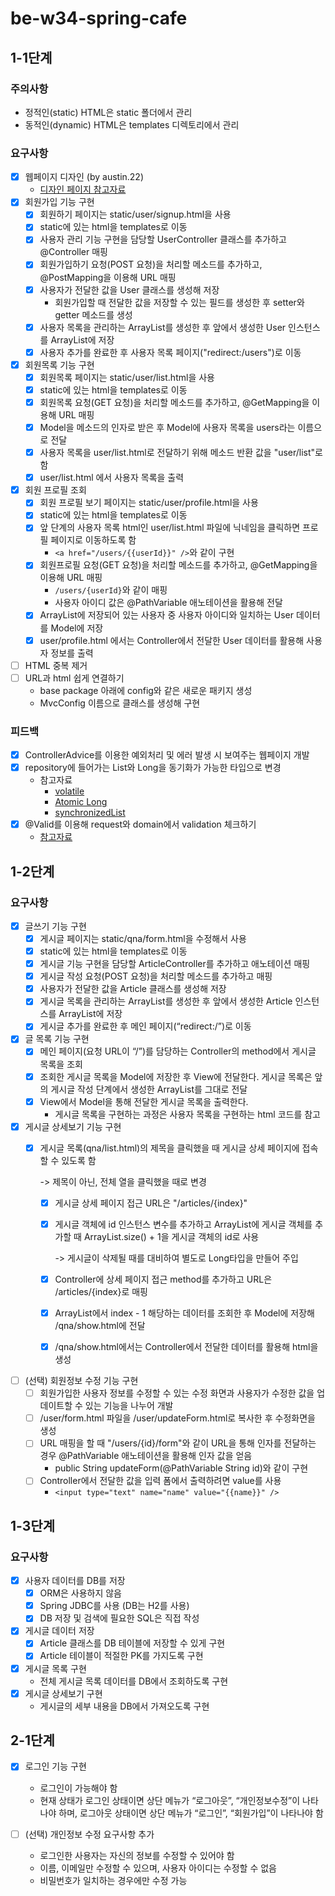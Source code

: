 # be-w34-spring-cafe

## 1-1단계
### 주의사항
- 정적인(static) HTML은 static 폴더에서 관리
- 동적인(dynamic) HTML은 templates 디렉토리에서 관리
### 요구사항
- [x] 웹페이지 디자인 (by austin.22)
  - [디자인 페이지 참고자료](https://www.figma.com/file/nwhBasptomWJCAMkElxp74/%EC%9E%90%EB%B0%94%EB%B0%B1%EC%97%94%EB%93%9C%EA%B5%90%EC%9C%A1%EC%9A%A9%EC%9B%B9%ED%8E%98%EC%9D%B4%EC%A7%80?node-id=0%3A1)
- [x] 회원가입 기능 구현
  - [x] 회원하기 페이지는 static/user/signup.html을 사용
  - [x] static에 있는 html을 templates로 이동
  - [x] 사용자 관리 기능 구현을 담당할 UserController 클래스를 추가하고 @Controller 매핑
  - [x] 회원가입하기 요청(POST 요청)을 처리할 메소드를 추가하고, @PostMapping을 이용해 URL 매핑
  - [x] 사용자가 전달한 값을 User 클래스를 생성해 저장
    - 회원가입할 때 전달한 값을 저장할 수 있는 필드를 생성한 후 setter와 getter 메소드를 생성
  - [x] 사용자 목록을 관리하는 ArrayList를 생성한 후 앞에서 생성한 User 인스턴스를 ArrayList에 저장
  - [x] 사용자 추가를 완료한 후 사용자 목록 페이지("redirect:/users")로 이동
- [x] 회원목록 기능 구현
  - [x] 회원목록 페이지는 static/user/list.html을 사용
  - [x] static에 있는 html을 templates로 이동
  - [x] 회원목록 요청(GET 요청)을 처리할 메소드를 추가하고, @GetMapping을 이용해 URL 매핑
  - [x] Model을 메소드의 인자로 받은 후 Model에 사용자 목록을 users라는 이름으로 전달
  - [x] 사용자 목록을 user/list.html로 전달하기 위해 메소드 반환 값을 "user/list"로 함
  - [x] user/list.html 에서 사용자 목록을 출력
- [x] 회원 프로필 조회
  - [x] 회원 프로필 보기 페이지는 static/user/profile.html을 사용
  - [x] static에 있는 html을 templates로 이동
  - [x] 앞 단계의 사용자 목록 html인 user/list.html 파일에 닉네임을 클릭하면 프로필 페이지로 이동하도록 함
    - `<a href="/users/{{userId}}" />`와 같이 구현
  - [x] 회원프로필 요청(GET 요청)을 처리할 메소드를 추가하고, @GetMapping을 이용해 URL 매핑
    - `/users/{userId}`와 같이 매핑
    - 사용자 아이디 값은 @PathVariable 애노테이션을 활용해 전달
  - [x] ArrayList에 저장되어 있는 사용자 중 사용자 아이디와 일치하는 User 데이터를 Model에 저장
  - [x] user/profile.html 에서는 Controller에서 전달한 User 데이터를 활용해 사용자 정보를 출력
- [ ] HTML 중복 제거
- [ ] URL과 html 쉽게 연결하기
  - base package 아래에 config와 같은 새로운 패키지 생성
  - MvcConfig 이름으로 클래스를 생성해 구현

### 피드백
- [x] ControllerAdvice를 이용한 예외처리 및 에러 발생 시 보여주는 웹페이지 개발
- [x] repository에 들어가는 List와 Long을 동기화가 가능한 타입으로 변경
  - 참고자료
    - [volatile](https://jyami.tistory.com/112)
    - [Atomic Long](https://icthuman.tistory.com/entry/volatile%ED%82%A4%EC%9B%8C%EB%93%9C%EC%99%80-%EB%8F%99%EA%B8%B0%ED%99%94)
    - [synchronizedList](https://cornswrold.tistory.com/209)
- [x] @Valid를 이용해 request와 domain에서 validation 체크하기
  - [참고자료](https://jyami.tistory.com/55)

## 1-2단계
### 요구사항
- [x] 글쓰기 기능 구현
  - [x] 게시글 페이지는 static/qna/form.html을 수정해서 사용 
  - [x] static에 있는 html을 templates로 이동
  - [x] 게시글 기능 구현을 담당할 ArticleController를 추가하고 애노테이션 매핑
  - [x] 게시글 작성 요청(POST 요청)을 처리할 메소드를 추가하고 매핑
  - [x] 사용자가 전달한 값을 Article 클래스를 생성해 저장
  - [x] 게시글 목록을 관리하는 ArrayList를 생성한 후 앞에서 생성한 Article 인스턴스를 ArrayList에 저장 
  - [x] 게시글 추가를 완료한 후 메인 페이지(“redirect:/”)로 이동
- [x] 글 목록 기능 구현
  - [x] 메인 페이지(요청 URL이 “/”)를 담당하는 Controller의 method에서 게시글 목록을 조회
  - [x] 조회한 게시글 목록을 Model에 저장한 후 View에 전달한다. 게시글 목록은 앞의 게시글 작성 단계에서 생성한 ArrayList를 그대로 전달
  - [x] View에서 Model을 통해 전달한 게시글 목록을 출력한다.
    * 게시글 목록을 구현하는 과정은 사용자 목록을 구현하는 html 코드를 참고
- [x] 게시글 상세보기 기능 구현
  - [x] 게시글 목록(qna/list.html)의 제목을 클릭했을 때 게시글 상세 페이지에 접속할 수 있도록 함
    
    -> 제목이 아닌, 전체 열을 클릭했을 때로 변경
    - [x] 게시글 상세 페이지 접근 URL은 "/articles/{index}"
    - [x] 게시글 객체에 id 인스턴스 변수를 추가하고 ArrayList에 게시글 객체를 추가할 때 ArrayList.size() + 1을 게시글 객체의 id로 사용
      
      -> 게시글이 삭제될 때를 대비하여 별도로 Long타입을 만들어 주입
    - [x] Controller에 상세 페이지 접근 method를 추가하고 URL은 /articles/{index}로 매핑
    - [x] ArrayList에서 index - 1 해당하는 데이터를 조회한 후 Model에 저장해 /qna/show.html에 전달
    - [x] /qna/show.html에서는 Controller에서 전달한 데이터를 활용해 html을 생성
- [ ] (선택) 회원정보 수정 기능 구현
  - [ ] 회원가입한 사용자 정보를 수정할 수 있는 수정 화면과 사용자가 수정한 값을 업데이트할 수 있는 기능을 나누어 개발
  - [ ] /user/form.html 파일을 /user/updateForm.html로 복사한 후 수정화면을 생성
  - [ ] URL 매핑을 할 때 "/users/{id}/form"와 같이 URL을 통해 인자를 전달하는 경우 @PathVariable 애노테이션을 활용해 인자 값을 얻음
    - public String updateForm(@PathVariable String id)와 같이 구현
  - [ ] Controller에서 전달한 값을 입력 폼에서 출력하려면 value를 사용
    - `<input type="text" name="name" value="{{name}}" />`

## 1-3단계
### 요구사항
- [x] 사용자 데이터를 DB를 저장
  - [x] ORM은 사용하지 않음
  - [x] Spring JDBC를 사용 (DB는 H2를 사용)
  - [x] DB 저장 및 검색에 필요한 SQL은 직접 작성
- [x] 게시글 데이터 저장
  - [x] Article 클래스를 DB 테이블에 저장할 수 있게 구현
  - [x] Article 테이블이 적절한 PK를 가지도록 구현
- [x] 게시글 목록 구현
  - 전체 게시글 목록 데이터를 DB에서 조회하도록 구현
- [x] 게시글 상세보기 구현
  - 게시글의 세부 내용을 DB에서 가져오도록 구현

## 2-1단계
- [x] 로그인 기능 구현
  - 로그인이 가능해야 함
  - 현재 상태가 로그인 상태이면 상단 메뉴가 “로그아웃”, “개인정보수정”이 나타나야 하며, 로그아웃 상태이면 상단 메뉴가 “로그인”, “회원가입”이 나타나야 함

- [ ] (선택) 개인정보 수정 요구사항 추가
  - 로그인한 사용자는 자신의 정보를 수정할 수 있어야 함
  - 이름, 이메일만 수정할 수 있으며, 사용자 아이디는 수정할 수 없음
  - 비밀번호가 일치하는 경우에만 수정 가능
